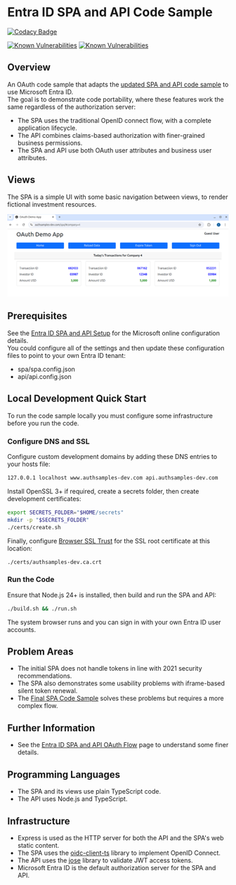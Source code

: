 # Entra ID SPA and API Code Sample

[![Codacy Badge](https://api.codacy.com/project/badge/Grade/87203e565f6d4ded9299896cdd741cc1)](https://app.codacy.com/gh/gary-archer/oauth.websample.azure?utm_source=github.com&utm_medium=referral&utm_content=gary-archer/oauth.websample.azure&utm_campaign=Badge_Grade)

[![Known Vulnerabilities](https://snyk.io/test/github/gary-archer/oauth.websample.azure/badge.svg?targetFile=spa/package.json)](https://snyk.io/test/github/gary-archer/oauth.websample.azure?targetFile=spa/package.json)
[![Known Vulnerabilities](https://snyk.io/test/github/gary-archer/oauth.websample.azure/badge.svg?targetFile=api/package.json)](https://snyk.io/test/github/gary-archer/oauth.websample.azure?targetFile=api/package.json)

## Overview

An OAuth code sample that adapts the [updated SPA and API code sample](https://github.com/gary-archer/oauth.websample2) to use Microsoft Entra ID.\
The goal is to demonstrate code portability, where these features work the same regardless of the authorization server:

- The SPA uses the traditional OpenID connect flow, with a complete application lifecycle.
- The API combines claims-based authorization with finer-grained business permissions.
- The SPA and API use both OAuth user attributes and business user attributes.

## Views

The SPA is a simple UI with some basic navigation between views, to render fictional investment resources.

![SPA Views](./images/views.png)

## Prerequisites

See the [Entra ID SPA and API Setup](https://github.com/gary-archer/oauth.blog/tree/master/public/posts/azure-active-directory-setup.mdx) for the Microsoft online configuration details.\
You could configure all of the settings and then update these configuration files to point to your own Entra ID tenant:

- spa/spa.config.json
- api/api.config.json

## Local Development Quick Start

To run the code sample locally you must configure some infrastructure before you run the code.

### Configure DNS and SSL

Configure custom development domains by adding these DNS entries to your hosts file:

```bash
127.0.0.1 localhost www.authsamples-dev.com api.authsamples-dev.com
```

Install OpenSSL 3+ if required, create a secrets folder, then create development certificates:

```bash
export SECRETS_FOLDER="$HOME/secrets"
mkdir -p "$SECRETS_FOLDER"
./certs/create.sh
```

Finally, configure [Browser SSL Trust](https://github.com/gary-archer/oauth.blog/tree/master/public/posts/developer-ssl-setup.mdx#trust-a-root-certificate-in-browsers) for the SSL root certificate at this location:

```text
./certs/authsamples-dev.ca.crt
```

### Run the Code

Ensure that Node.js 24+ is installed, then build and run the SPA and API:

```bash
./build.sh && ./run.sh
```

The system browser runs and you can sign in with your own Entra ID user accounts.

## Problem Areas

- The initial SPA does not handle tokens in line with 2021 security recommendations.
- The SPA also demonstrates some usability problems with iframe-based silent token renewal.
- The [Final SPA Code Sample](https://github.com/gary-archer/oauth.websample.final) solves these problems but requires a more complex flow.

## Further Information

* See the [Entra ID SPA and API OAuth Flow](https://github.com/gary-archer/oauth.blog/tree/master/public/posts/azure-ad-troubleshooting.mdx) page to understand some finer details.

## Programming Languages

* The SPA and its views use plain TypeScript code.
* The API uses Node.js and TypeScript.

## Infrastructure

* Express is used as the HTTP server for both the API and the SPA's web static content.
* The SPA uses the [oidc-client-ts](https://github.com/authts/oidc-client-ts) library to implement OpenID Connect.
* The API uses the [jose](https://github.com/panva/jose) library to validate JWT access tokens.
* Microsoft Entra ID is the default authorization server for the SPA and API.
